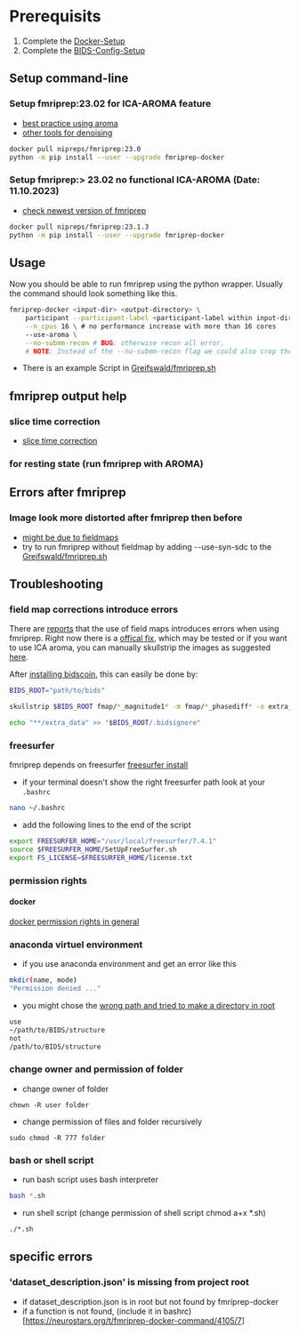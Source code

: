 # Prerequisits

1. Complete the [Docker-Setup](./docker.md)
2. Complete the [BIDS-Config-Setup](./bids_config.md)

## Setup command-line

### Setup fmriprep:23.02 for ICA-AROMA feature

- [best practice using aroma](https://neurostars.org/t/best-practices-for-aroma-and-fmriprep/1619)
- [other tools for denoising](https://github.com/arielletambini/denoiser)

```bash
docker pull nipreps/fmriprep:23.0
python -m pip install --user --upgrade fmriprep-docker
```

### Setup fmriprep:> 23.02 no functional ICA-AROMA (Date: 11.10.2023)

- [check newest version of fmriprep](https://fmriprep.org/en/23.1.3/changes.html)
  
```bash
docker pull nipreps/fmriprep:23.1.3
python -m pip install --user --upgrade fmriprep-docker
```

## Usage

Now you should be able to run fmriprep using the python wrapper. Usually the command should look something like this.

```bash
fmriprep-docker <input-dir> <output-directory> \
    participant --participant-label <participant-label within input-dir> \
    --n_cpus 16 \ # no performance increase with more than 16 cores
    --use-aroma \
    --no-submm-recon # BUG: otherwise recon all error, 
    # NOTE: Instead of the --no-submm-recon flag we could also crop the FOV
```

- There is an example Script in [Greifswald/fmriprep.sh](../Greifswald/fmriprep.sh)

## fmriprep output help

### slice time correction

- [slice time correction](https://reproducibility.stanford.edu/slice-timing-correction-in-fmriprep-and-linear-modeling/)

### for resting state (run fmriprep with AROMA)


## Errors after fmriprep

### Image look more distorted after fmriprep then before

- [might be due to fieldmaps](https://neurostars.org/t/fmriprep-more-distorted-images-after-fmap-correction/23315/13)
- try to run fmriprep without fieldmap by adding --use-syn-sdc to the [Greifswald/fmriprep.sh](../Greifswald/fmriprep.sh)

## Troubleshooting

### field map corrections introduce errors

There are [reports](https://github.com/nipreps/fmriprep/issues/3013) that the use of field maps introduces errors when using fmriprep.
Right now there is a [offical fix](https://github.com/nipreps/sdcflows/pull/398), which may be tested or if you want to use ICA aroma, you can
manually skullstrip the images as suggested [here](https://github.com/nipreps/fmriprep/issues/3013#issuecomment-1713517815).

After [installing bidscoin](https://bidscoin.readthedocs.io/en/latest/installation.html), this can easily be done by:

```bash
BIDS_ROOT="path/to/bids"

skullstrip $BIDS_ROOT fmap/*_magnitude1* -m fmap/*_phasediff* -o extra_data fmap

echo "**/extra_data" >> "$BIDS_ROOT/.bidsignore"

```

### freesurfer

fmriprep depends on freesurfer [freesurfer install](https://surfer.nmr.mgh.harvard.edu/fswiki/DownloadAndInstall)

- if your terminal doesn't show the right freesurfer path look at your `.bashrc`

```bash
nano ~/.bashrc
```

- add the following lines to the end of the script
  
```bash
export FREESURFER_HOME="/usr/local/freesurfer/7.4.1"
source $FREESURFER_HOME/SetUpFreeSurfer.sh
export FS_LICENSE=$FREESURFER_HOME/license.txt
```

### permission rights

#### docker

[docker permission rights in general](https://phoenixnap.com/kb/docker-permission-denied)

### anaconda virtuel environment

- if you use anaconda environment and get an error like this

```bash
mkdir(name, mode)
"Permission denied ..."
```

- you might chose the [wrong path and tried to make a directory in root](https://stackoverflow.com/questions/70468784/how-to-change-write-permissions-os-makedirs-for-conda)

```txt
use 
~/path/to/BIDS/structure
not
/path/to/BIDS/structure
```

### change owner and permission of folder

- change owner of folder

```{bash}
chown -R user folder
```

- change permission of files and folder recursively

```{bash}
sudo chmod -R 777 folder
```

### bash or shell script

- run bash script uses bash interpreter

```bash
bash *.sh
```

- run shell script (change permission of shell script chmod a+x *.sh)

```bash
./*.sh 
```

## specific errors

### 'dataset_description.json' is missing from project root

- if dataset_description.json is in root but not found by fmriprep-docker
- if a function is not found, (include it in bashrc)[https://neurostars.org/t/fmriprep-docker-command/4105/7]
